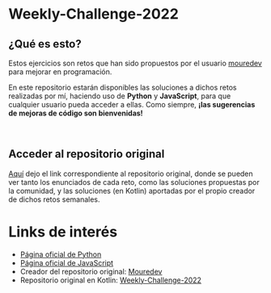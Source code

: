 # Weekly-Challenge-2022
## ¿Qué es esto?
Estos ejercicios son retos que han sido propuestos por el usuario [mouredev](https://github.com/mouredev) para mejorar en programación.

En este repositorio estarán disponibles las soluciones a dichos retos realizadas por mí, haciendo uso de **Python** y **JavaScript**, para que cualquier usuario pueda acceder a ellas. Como siempre, **¡las sugerencias de mejoras de código son bienvenidas!**

<br>

## Acceder al repositorio original
[Aquí](https://github.com/mouredev/Weekly-Challenge-2022-Kotlin) dejo el link correspondiente al repositorio original, donde se pueden ver tanto los enunciados de cada reto, como las soluciones propuestas por la comunidad, y las soluciones (en Kotlin) aportadas por el propio creador de dichos retos semanales.

# Links de interés
<ul>
	<li><a href="https://www.python.org/" target="_blank">Página oficial de Python</a></li>
	<li><a href="https://www.javascript.com/">Página oficial de JavaScript</a></li>
	<li>Creador del repositorio original: <a href="https://github.com/mouredev" target="_blank">Mouredev</a></li>
	<li>Repositorio original en Kotlin: <a href="https://github.com/mouredev/Weekly-Challenge-2022-Kotlin" target="_blank">Weekly-Challenge-2022</a></li>
</ul>
